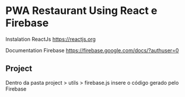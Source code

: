 # PWA Restaurant Using React e Firebase

Instalation ReactJs https://reactjs.org

Documentation Firebase https://firebase.google.com/docs/?authuser=0

## Project

Dentro da pasta project > utils > firebase.js insere o código gerado pelo Firebase